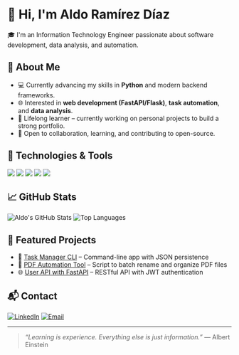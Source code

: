 # 👋 Hi, I'm Aldo Ramírez Díaz

🎓 I'm an Information Technology Engineer passionate about software development, data analysis, and automation.

## 🚀 About Me
- 💻 Currently advancing my skills in **Python** and modern backend frameworks.
- 🌐 Interested in **web development (FastAPI/Flask)**, **task automation**, and **data analysis**.
- 🧠 Lifelong learner – currently working on personal projects to build a strong portfolio.
- 🤝 Open to collaboration, learning, and contributing to open-source.

## 🧰 Technologies & Tools
<p align="left">
  <img src="https://img.shields.io/badge/Python-3776AB?style=for-the-badge&logo=python&logoColor=white"/>
  <img src="https://img.shields.io/badge/SQL-336791?style=for-the-badge&logo=postgresql&logoColor=white"/>
  <img src="https://img.shields.io/badge/FastAPI-005571?style=for-the-badge&logo=fastapi"/>
  <img src="https://img.shields.io/badge/Git-%23F05033.svg?style=for-the-badge&logo=git&logoColor=white"/>
  <img src="https://img.shields.io/badge/Linux-FCC624?style=for-the-badge&logo=linux&logoColor=black"/>
</p>

## 📈 GitHub Stats
![Aldo's GitHub Stats](https://github-readme-stats.vercel.app/api?username=aldoramirez&show_icons=true&theme=radical)
![Top Languages](https://github-readme-stats.vercel.app/api/top-langs/?username=aldoramirez&layout=compact&theme=radical)

## 📌 Featured Projects
- 🎯 [Task Manager CLI](#) – Command-line app with JSON persistence
- 🧪 [PDF Automation Tool](#) – Script to batch rename and organize PDF files
- 🌐 [User API with FastAPI](#) – RESTful API with JWT authentication

## 📬 Contact
[![LinkedIn](https://img.shields.io/badge/LinkedIn-%230077B5.svg?&style=for-the-badge&logo=linkedin&logoColor=white)](https://www.linkedin.com/in/aldo-ramirez-diaz/)
[![Email](https://img.shields.io/badge/email-aldoramirez@email.com-red?style=for-the-badge&logo=gmail&logoColor=white)](#)

---

> *“Learning is experience. Everything else is just information.”* — Albert Einstein


